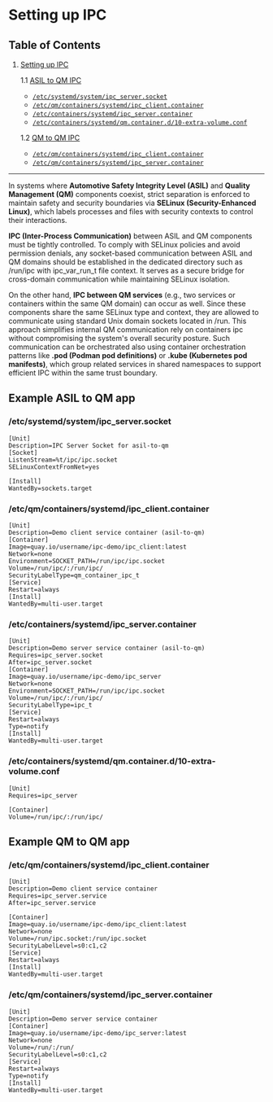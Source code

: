 # Setting up IPC

## Table of Contents

1. [Setting up IPC](#setting-up-ipc)

   1.1 [ASIL to QM IPC](#example-asil-to-qm-app)
   - [`/etc/systemd/system/ipc_server.socket`](#etcsystemdsystemipc_serversocket)
   - [`/etc/qm/containers/systemd/ipc_client.container`](#etcqmcontainerssystemdipc_clientcontainer)
   - [`/etc/containers/systemd/ipc_server.container`](#etccontainerssystemdipc_servercontainer)
   - [`/etc/containers/systemd/qm.container.d/10-extra-volume.conf`](#etccontainerssystemdqmcontainerd10-extra-volumeconf)

   1.2 [QM to QM IPC](#example-qm-to-qm-app)
   - [`/etc/qm/containers/systemd/ipc_client.container`](#etcqmcontainerssystemdipc_clientcontainer-1)
   - [`/etc/qm/containers/systemd/ipc_server.container`](#etcqmcontainerssystemdipc_servercontainer)

---

In systems where **Automotive Safety Integrity Level (ASIL)** and **Quality Management (QM)**
components coexist, strict separation is enforced to maintain safety and security boundaries via
**SELinux (Security-Enhanced Linux)**, which labels processes and files with security contexts
to control their interactions.

**IPC (Inter-Process Communication)** between ASIL and QM components must be tightly controlled.
To comply with SELinux policies and avoid permission denials, any socket-based communication
between ASIL and QM domains should be established in the dedicated directory such as /run/ipc
with ipc_var_run_t file context. It serves as a secure bridge for cross-domain communication
while maintaining SELinux isolation.

On the other hand, **IPC between QM services** (e.g., two services or containers within the same QM domain)
can occur as well. Since these components share the same SELinux type and context, they are allowed to
communicate using standard Unix domain sockets located in /run. This approach simplifies internal QM
communication rely on containers ipc without compromising the system's overall security posture. Such communication can be
orchestrated also using container orchestration patterns like **.pod (Podman pod definitions)** or
**.kube (Kubernetes pod manifests)**, which group related services in shared namespaces to support efficient
IPC within the same trust boundary.

## Example ASIL to QM app
<!-- markdownlint-disable MD024 -->
### /etc/systemd/system/ipc_server.socket

```console
[Unit]
Description=IPC Server Socket for asil-to-qm
[Socket]
ListenStream=%t/ipc/ipc.socket
SELinuxContextFromNet=yes

[Install]
WantedBy=sockets.target
```

### /etc/qm/containers/systemd/ipc_client.container

``` console
[Unit]
Description=Demo client service container (asil-to-qm)
[Container]
Image=quay.io/username/ipc-demo/ipc_client:latest
Network=none
Environment=SOCKET_PATH=/run/ipc/ipc.socket
Volume=/run/ipc/:/run/ipc/
SecurityLabelType=qm_container_ipc_t
[Service]
Restart=always
[Install]
WantedBy=multi-user.target
```

### /etc/containers/systemd/ipc_server.container

```console
[Unit]
Description=Demo server service container (asil-to-qm)
Requires=ipc_server.socket
After=ipc_server.socket
[Container]
Image=quay.io/username/ipc-demo/ipc_server
Network=none
Environment=SOCKET_PATH=/run/ipc/ipc.socket
Volume=/run/ipc/:/run/ipc/
SecurityLabelType=ipc_t
[Service]
Restart=always
Type=notify
[Install]
WantedBy=multi-user.target
```

### /etc/containers/systemd/qm.container.d/10-extra-volume.conf

```console
[Unit]
Requires=ipc_server

[Container]
Volume=/run/ipc/:/run/ipc/
```

## Example QM to QM app

### /etc/qm/containers/systemd/ipc_client.container

```console
[Unit]
Description=Demo client service container
Requires=ipc_server.service
After=ipc_server.service

[Container]
Image=quay.io/username/ipc-demo/ipc_client:latest
Network=none
Volume=/run/ipc.socket:/run/ipc.socket
SecurityLabelLevel=s0:c1,c2
[Service]
Restart=always
[Install]
WantedBy=multi-user.target
```

### /etc/qm/containers/systemd/ipc_server.container

```console
[Unit]
Description=Demo server service container
[Container]
Image=quay.io/username/ipc-demo/ipc_server:latest
Network=none
Volume=/run/:/run/
SecurityLabelLevel=s0:c1,c2
[Service]
Restart=always
Type=notify
[Install]
WantedBy=multi-user.target
```

<!-- markdownlint-disable MD024 -->
